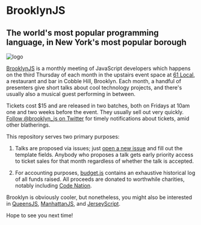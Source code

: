 BrooklynJS
==========

## The world's most popular programming language, in New York's most popular borough ##

![logo](logo/logo.png)

[BrooklynJS](http://brooklynjs.com) is a monthly meeting of JavaScript developers which happens on the third Thursday of each month in the upstairs event space at [61 Local](http://www.61local.com/), a restaurant and bar in Cobble Hill, Brooklyn. Each month, a handful of presenters give short talks about cool technology projects, and there's usually also a musical guest performing in between.

Tickets cost $15 and are released in two batches, both on Fridays at 10am one and two weeks before the event. They usually sell out very quickly. [Follow @brooklyn_js on Twitter](http://twitter.com/brooklyn_js) for timely notifications about tickets, amid other blatherings.

This repository serves two primary purposes:

1. Talks are proposed via issues; just [open a new issue](https://github.com/brooklynjs/brooklynjs.github.io/issues/new) and fill out the template fields. Anybody who proposes a talk gets early priority access to ticket sales for that month regardless of whether the talk is accepted.

1. For accounting purposes, [budget.js](budget.js) contains an exhaustive historical log of all funds raised. All proceeds are donated to worthwhile charities, notably including [Code Nation](https://codenation.org/).

Brooklyn is obviously cooler, but nonetheless, you might also be interested in [QueensJS](http://www.meetup.com/QueensJS/), [ManhattanJS](http://manhattanjs.com/), and [JerseyScript](http://jerseyscript.github.io/).

Hope to see you next time!
